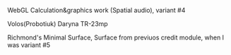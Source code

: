 WebGL
Calculation&graphics work (Spatial audio), variant #4

Volos(Probotiuk) Daryna TR-23mp

Richmond's Minimal Surface, Surface from previuos credit module, when I was variant #5

